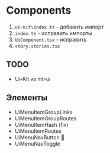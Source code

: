 # Components

1. `ui-kit\index.ts` - добавить импорт
2. `index.ts` - исправить импорты
3. `UiComponent.tsx` - исправить
4. `story.stories.tsx`

## TODO

- Ui-Kit из mt-ui

## Элементы

- UiMenuItemGroupLinks
- UiMenuItemGroupRoutes
- UiMenuItemHash (fix)
- UiMenuItemRoutes
- UiMenuNavButton 💎
- UiMenuNavToggle

